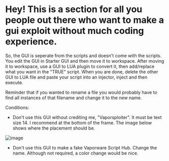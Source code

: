 # Hey! This is a section for all you people out there who want to make a gui exploit without much coding experience.

So, the GUI is seperate from the scripts and doesn't come with the scripts. You edit the GUI in Starter GUI and then move it to workspace. After moving it to workspace,
use a GUI to LUA plugin to convert it, then add/replace what you want in the "TRUE" script. When you are done, delete the other GUI to LUA file and paste your script 
into an injector, inject and then execute.

Reminder that if you wanted to rename a file you would probably have to find all instances of that filename and change it to the new name.

Conditions:

* Don't use this GUI without crediting me, "Vaporsploiter". It must be text size 14. I recommend at the bottom of the frame. The image below shows where the placement should be.

![image](https://user-images.githubusercontent.com/77796853/111028865-616fb580-83f1-11eb-8e9d-a5ee8f72b9d7.png)



* Don't use this GUI to make a fake Vaporware Script Hub. Change the name. Although not required, a color change would be nice.

